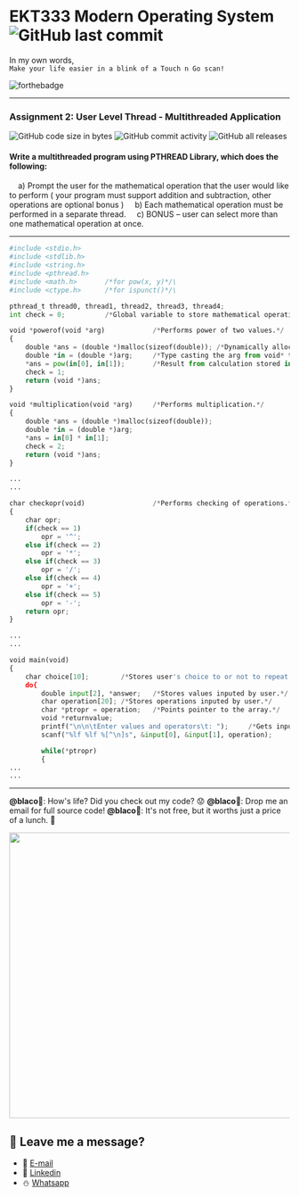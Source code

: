 # EKT333 Modern Operating System ![GitHub last commit](https://img.shields.io/github/last-commit/ehong-w/mos333-asg2-dump?style=for-the-badge)

In my own words,\
`Make your life easier in a blink of a Touch n Go scan!`

![forthebadge](https://forthebadge.com/images/badges/powered-by-electricity.svg)

---
### Assignment 2: User Level Thread - Multithreaded Application
![GitHub code size in bytes](https://img.shields.io/github/languages/code-size/ehong-w/mos333-asg2-dump)
![GitHub commit activity](https://img.shields.io/github/commit-activity/m/ehong-w/mos333-asg2-dump)
![GitHub all releases](https://img.shields.io/github/downloads/ehong-w/mos333-asg2-dump/total)

#### Write a multithreaded program using PTHREAD Library, which does the following:

&nbsp;&nbsp;&nbsp;&nbsp;a) Prompt the user for the mathematical operation that the user would like to perform ( your program must support addition and subtraction, other operations are optional bonus )
&nbsp;&nbsp;&nbsp;&nbsp;b) Each mathematical operation must be performed in a separate thread.
&nbsp;&nbsp;&nbsp;&nbsp;c) BONUS – user can select more than one mathematical operation at once.

---

```python
#include <stdio.h>
#include <stdlib.h>
#include <string.h>
#include <pthread.h>
#include <math.h>		/*for pow(x, y)*/\
#include <ctype.h>		/*for ispunct()*/\

pthread_t thread0, thread1, thread2, thread3, thread4;
int check = 0;          /*Global variable to store mathematical operation.*/

void *powerof(void *arg)        	/*Performs power of two values.*/
{
    double *ans = (double *)malloc(sizeof(double));	/*Dynamically allocated memory for the variable, ans.*/
    double *in = (double *)arg;		/*Type casting the arg from void* to double* .*/
    *ans = pow(in[0], in[1]);		/*Result from calculation stored in *ans.*/
    check = 1;
    return (void *)ans;
}

void *multiplication(void *arg)     /*Performs multiplication.*/
{
    double *ans = (double *)malloc(sizeof(double));
    double *in = (double *)arg;
    *ans = in[0] * in[1];
    check = 2;
    return (void *)ans;
}

...
...

char checkopr(void)                 /*Performs checking of operations.*/
{
    char opr;
    if(check == 1)
        opr = '^';
    else if(check == 2)
        opr = '*';
    else if(check == 3)
        opr = '/';
    else if(check == 4)
        opr = '+';
    else if(check == 5)
        opr = '-';
    return opr;
}

...
...

void main(void)
{
    char choice[10];		/*Stores user's choice to or not to repeat program.*/
    do{
        double input[2], *answer;	/*Stores values inputed by user.*/
        char operation[20];	/*Stores operations inputed by user.*/
        char *ptropr = operation;	/*Points pointer to the array.*/
        void *returnvalue;
        printf("\n\n\tEnter values and operators\t: ");		/*Gets inputs from user.*/
        scanf("%lf %lf %[^\n]s", &input[0], &input[1], operation);

        while(*ptropr)
        {
...
...
```

---

**@blaco**🐏: How's life? Did you check out my code? 😟
**@blaco**🐏: Drop me an email for full source code!
**@blaco**🐏: It's not free, but it worths just a price of a lunch. 🥗

<p>
  <img width="512" src="https://user-images.githubusercontent.com/68590570/113911631-c52ca900-980c-11eb-8946-19ce84f84c40.png">
</p>

## 🧸 **Leave me a message?**
- 🍺 [E-mail](mailto:ehong.w@gmail.com?subject=[GitHub]%20Problem%20Description)
- 🧺 [Linkedin](https://www.linkedin.com/in/ehong-w/)
- ⛄ [Whatsapp]()
